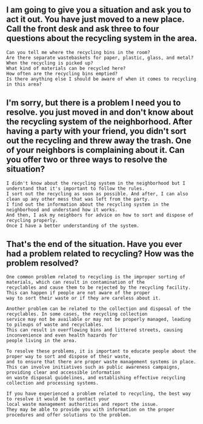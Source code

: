 ## I am going to give you a situation and ask you to act it out. You have just moved to a new place. Call the front desk and ask three to four questions about the recycling system in the area.
```
Can you tell me where the recycling bins in the room?
Are there separate wastebaskets for paper, plastic, glass, and metal?
When the recycling is picked up?
What kind of materials can be recycled here?
How often are the recycling bins emptied?
Is there anything else I should be aware of when it comes to recycling in this area?
```
## I'm sorry, but there is a problem I need you to resolve. you just moved in and don't know about the recycling system of the neighborhood. After having a party with your friend, you didn't sort out the recycling and threw away the trash. One of your neighbors is complaining about it. Can you offer two or three ways to resolve the situation?
```
I didn't know about the recycling system in the neighborhood but I understand that it's important to follow the rules.
I sort out the recycling as soon as possible. And after, I can also clean up any other mess that was left from the party.
I find out the information about the recycling system in the neighborhood and understand how it works. 
And then, I ask my neighbors for advice on how to sort and dispose of recycling properly. 
Once I have a better understanding of the system.
```
## That's the end of the situation. Have you ever had a problem related to recycling? How was the problem resolved? 
```
One common problem related to recycling is the improper sorting of materials, which can result in contamination of the
recyclables and cause them to be rejected by the recycling facility. This can happen if people are not aware of the proper
way to sort their waste or if they are careless about it.

Another problem can be related to the collection and disposal of the recyclables. In some cases, the recycling collection
service may not be available or may not be properly managed, leading to pileups of waste and recyclables.
This can result in overflowing bins and littered streets, causing inconvenience and even health hazards for
people living in the area.

To resolve these problems, it is important to educate people about the proper way to sort and dispose of their waste,
and to ensure that there are proper waste management systems in place. 
This can involve initiatives such as public awareness campaigns, providing clear and accessible information
on waste disposal guidelines, and establishing effective recycling collection and processing systems.

If you have experienced a problem related to recycling, the best way to resolve it would be to contact your
local waste management authorities and report the issue. 
They may be able to provide you with information on the proper procedures and offer solutions to the problem.
```
